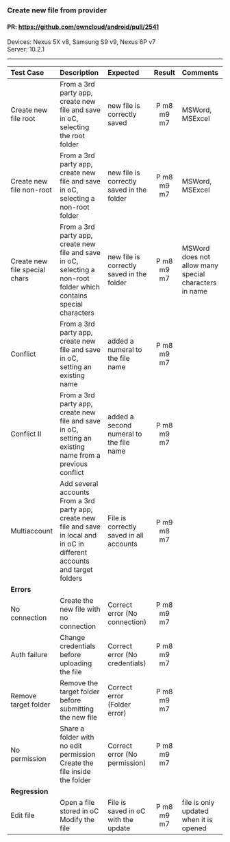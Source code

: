 ###  Create new file from provider

#### PR: https://github.com/owncloud/android/pull/2541

Devices: Nexus 5X v8, Samsung S9 v9, Nexus 6P v7<br>
Server: 10.2.1

---

 
| Test Case | Description | Expected | Result | Comments  
| :-------- | :---------- | :------- | :----: | :---------- 
| Create new file root| From a 3rd party app, create new file and save in oC, selecting the root folder | new file is correctly saved | P m8 m9 m7 | MSWord, MSExcel |  |
| Create new file non-root| From a 3rd party app, create new file and save in oC, selecting a non-root folder | new file is correctly saved in the folder | P m8 m9 m7| MSWord, MSExcel |  | 
| Create new file special chars| From a 3rd party app, create new file and save in oC, selecting a non-root folder which contains special characters | new file is correctly saved in the folder  | P m8 m9 m7 | MSWord does not allow many special characters in name |
| Conflict | From a 3rd party app, create new file and save in oC, setting an existing name | added a numeral to the file name | P m8 m9 m7 |  |  |
| Conflict II | From a 3rd party app, create new file and save in oC, setting an existing name from a previous conflict | added a second numeral to the file name | P m8 m9 m7 |  |  |
| Multiaccount | Add several accounts<br>From a 3rd party app, create new file and save in local and in oC in different accounts and target folders | File is correctly saved in all accounts | P m9 m8 m7 |  |  |
|**Errors**||||||
| No connection | Create the new file with no connection | Correct error (No connection) | P m8 m9 m7 |  |  |
| Auth failure | Change credentials before uploading the file | Correct error (No credentials) | P m8 m9 m7 |  |  |
| Remove target folder | Remove the target folder before submitting the new file | Correct error (Folder error) | P m8 m9 m7 |  |  |
| No permission | Share a folder with no edit permission<br>Create the file inside the folder | Correct error (No permission) | P m8 m9 m7 |  |  |
|**Regression**||||||
| Edit file | Open a file stored in oC<br>Modify the file | File is saved in oC with the update | P m8 m9 m7 | file is only updated when it is opened |  |